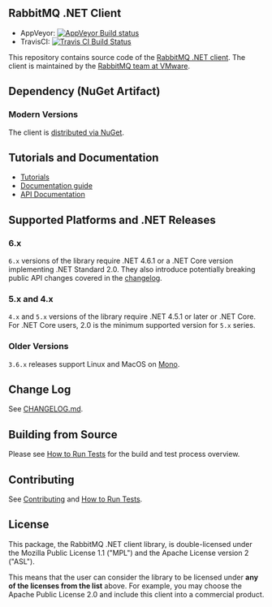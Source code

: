 ## RabbitMQ .NET Client

* AppVeyor: [![AppVeyor Build status](https://ci.appveyor.com/api/projects/status/33srpo7owl1h3y4e?svg=true)](https://ci.appveyor.com/project/rabbitmq/rabbitmq-dotnet-client)
* TravisCI: [![Travis CI Build Status](https://travis-ci.org/rabbitmq/rabbitmq-dotnet-client.svg?branch=master)](https://travis-ci.org/rabbitmq/rabbitmq-dotnet-client)

This repository contains source code of the [RabbitMQ .NET client](https://www.rabbitmq.com/dotnet.html).
The client is maintained by the [RabbitMQ team at VMware](https://github.com/rabbitmq/).


## Dependency (NuGet Artifact)

### Modern Versions

The client is [distributed via NuGet](https://www.nuget.org/packages/RabbitMQ.Client/).


## Tutorials and Documentation

 * [Tutorials](https://www.rabbitmq.com/getstarted.html)
 * [Documentation guide](https://www.rabbitmq.com/dotnet.html)
 * [API Documentation](https://rabbitmq.github.io/rabbitmq-dotnet-client/index.html)


## Supported Platforms and .NET Releases

### 6.x

`6.x` versions of the library require .NET 4.6.1 or a .NET Core version implementing .NET Standard 2.0.
They also introduce potentially breaking public API changes covered in the [changelog](CHANGELOG.md).

### 5.x and 4.x

`4.x` and `5.x` versions of the library require .NET 4.5.1 or later or .NET Core.
For .NET Core users, 2.0 is the minimum supported version for `5.x` series.

### Older Versions

`3.6.x` releases support Linux and MacOS on [Mono](https://www.mono-project.com/).


## Change Log

See [CHANGELOG.md](CHANGELOG.md).


## Building from Source

Please see [How to Run Tests](RUNNING_TESTS.md) for the build and test process overview.


## Contributing

See [Contributing](CONTRIBUTING.md) and [How to Run Tests](RUNNING_TESTS.md).


## License

This package, the RabbitMQ .NET client library, is double-licensed under
the Mozilla Public License 1.1 ("MPL") and the Apache License version 2 ("ASL").

This means that the user can consider the library to be licensed under **any of the licenses from the list** above.
For example, you may choose the Apache Public License 2.0 and include this client into a commercial product.
